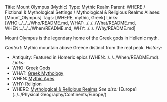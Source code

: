 Title: Mount Olympus (Mythic)
Type: Mythic Realm
Parent: WHERE / Fictional & Mythological Settings / Mythological & Religious Realms
Aliases: [Mount_Olympus]
Tags: [WHERE, mythic, Greek]
Links: [WHO:../../../Who/README.md, WHAT:../../../What/README.md, WHEN:../../../When/README.md, WHY:../../../Why/README.md]

Mount Olympus is the legendary home of the Greek gods in Hellenic myth.

_Context:_ Mythic mountain above Greece distinct from the real peak.
_History:_
- Antiquity: Featured in Homeric epics (WHEN:../../../When/README.md).
_Links:_
- WHO: [Greek Gods](../../../Who/)
- WHAT: [Greek Mythology](../../../What/)
- WHEN: [Mythic Ages](../../../When/)
- WHY: [Religion](../../../Why/)
- WHERE: [Mythological & Religious Realms](../)
_See also:_ [Europe](../../Physical Geography/Continents/Europe/)
